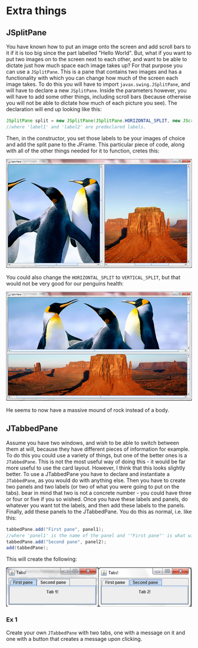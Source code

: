 Extra things
===

## JSplitPane
You have known how to put an image onto the screen and add scroll bars to it if it is too big since the part labelled "Hello World". But, what if you want to put two images on to the screen next to each other, and want to be able to dictate just how much space each image takes up? For that purpose you can use a `JSplitPane`. This is a pane that contains two images and has a functionality with which you can change how much of the screen each image takes. To do this you will have to import `javax.swing.JSplitPane`, and will have to declare a new `JSplitPane`. Inside the parameters however, you will have to add some other things, including scroll bars (because otherwise you will not be able to dictate how much of each picture you see). The declaration will end up looking like this:

```java
JSplitPane split = new JSplitPane(JSplitPane.HORIZONTAL_SPLIT, new JScrollPane(label1), new JScrollPane(label2));
//where 'label1' and 'label2' are predeclared labels.
```

Then, in the constructor, you set those labels to be your images of choice and add the split pane to the JFrame. This particular piece of code, along with all of the other things needed for it to function, cretes this:

![A horizontally split pane](../Images/horizontal_split.png)

You could also change the `HORIZONTAL_SPLIT` to `VERTICAL_SPLIT`, but that would not be very good for our penguins health:

![A vertically split pane](../Images/vertical_split.png)

He seems to now have a massive mound of rock instead of a body.

## JTabbedPane
Assume you have two windows, and wish to be able to switch between them at will, because they have different pieces of information for example. To do this you could use a variety of things, but one of the better ones is a `JTabbedPane`. This is not the most useful way of doing this - it would be far more useful to use the card layout. However, I think that this looks slightly better. To use a JTabbedPane you have to declare and instantiate a `JTabbedPane`, as you would do with anything else. Then you have to create two panels and two labels (or two of what you were going to put on the tabs). bear in mind that two is not a concrete number - you could have three or four or five if you so wished. Once you have these labels and panels, do whatever you want tot the labels, and then add these labels to the panels. Finally, add these panels to the JTabbedPane. You do this as normal, i.e. like this:

```java
tabbedPane.add("First pane", panel1);
//where 'panel1' is the name of the panel and '"First pane"' is what will be displayed on the tabs themselves
tabbedPane.add("Second pane", panel2);
add(tabbedPane);
```

This will create the following:

![A tabbed pane](../Images/tabbedpane.png)

### Ex 1
Create your own `JTabbedPane` with two tabs, one with a message on it and one with a button that creates a message upon clicking.
